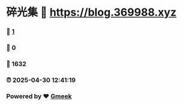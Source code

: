 # 碎光集 :link: https://blog.369988.xyz 
### :page_facing_up: [1](https://blog.369988.xyz/tag.html) 
### :speech_balloon: 0 
### :hibiscus: 1632 
### :alarm_clock: 2025-04-30 12:41:19 
### Powered by :heart: [Gmeek](https://github.com/Meekdai/Gmeek)
